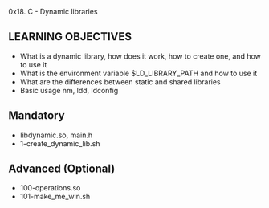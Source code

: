 0x18. C - Dynamic libraries

## LEARNING OBJECTIVES
- What is a dynamic library, how does it work, how to create one, and how to use it
- What is the environment variable $LD_LIBRARY_PATH and how to use it
- What are the differences between static and shared libraries
- Basic usage nm, ldd, ldconfig

## Mandatory
- libdynamic.so, main.h
- 1-create_dynamic_lib.sh

## Advanced (Optional)
- 100-operations.so
- 101-make_me_win.sh
